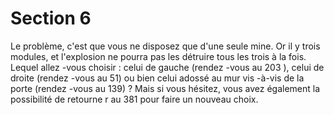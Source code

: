 # Section 6

Le problème, c'est que vous ne disposez que d'une seule mine. Or
il y trois modules, et l'explosion ne pourra pas les détruire tous
les trois à la fois. Lequel allez -vous choisir : celui de gauche
(rendez -vous au 203 ), celui de droite (rendez -vous au 51) ou
bien celui adossé au mur vis -à-vis de la porte (rendez -vous au
139) ? Mais si vous hésitez, vous avez également la possibilité de
retourne r au 381 pour faire un nouveau choix.
